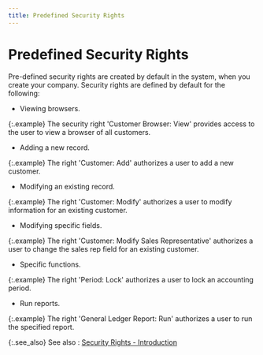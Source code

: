 ```yaml
---
title: Predefined Security Rights
---
```


# Predefined Security Rights


Pre-defined security rights are created by default in the system, when  you create your company. Security rights are defined by default for the  following:

- Viewing  browsers.



{:.example}
The security right 'Customer Browser: View'  provides access to the user to view a browser of all customers.

- Adding  a new record.



{:.example}
The right 'Customer: Add' authorizes a user to add a new customer.

- Modifying an  existing record.



{:.example}
The right 'Customer: Modify' authorizes a user to modify information  for an existing customer.

- Modifying specific  fields.



{:.example}
The right 'Customer: Modify Sales Representative'  authorizes a user to change the sales rep field for an existing customer.

- Specific functions.



{:.example}
The right 'Period: Lock' authorizes a user to lock an accounting period.

- Run reports.



{:.example}
The right 'General Ledger Report: Run' authorizes a user to run the  specified report.
  

{:.see_also}
See also
: [Security Rights -  Introduction]({{site.sc_baseurl}}/options/security/security-rights/security_rights.html)
